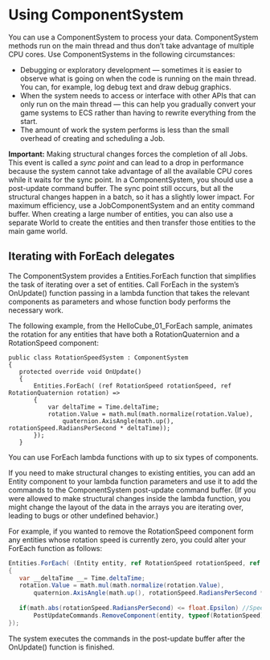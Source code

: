 # Using ComponentSystem

You can use a ComponentSystem to process your data. ComponentSystem methods run on the main thread and thus don’t take advantage of multiple CPU cores. Use ComponentSystems in the following circumstances:

* Debugging or exploratory development — sometimes it is easier to observe what is going on when the code is running on the main thread. You can, for example, log debug text and draw debug graphics.
* When the system needs to access or interface with other APIs that can only run on the main thread — this can help you gradually convert your game systems to ECS rather than having to rewrite everything from the start.
* The amount of work the system performs is less than the small overhead of creating and scheduling a Job.

__Important:__ Making structural changes forces the completion of all Jobs. This event is called a *sync point* and can lead to a drop in performance because the system cannot take advantage of all the available CPU cores while it waits for the sync point. In a ComponentSystem, you should use a post-update command buffer. The sync point still occurs, but all the structural changes happen in a batch, so it has a slightly lower impact. For maximum efficiency, use a JobComponentSystem and an entity command buffer. When creating a large number of entities, you can also use a separate World to create the entities and then transfer those entities to the main game world.

## Iterating with ForEach delegates

The ComponentSystem provides a Entities.ForEach function that simplifies the task of iterating over a set of entities. Call ForEach in the system’s OnUpdate() function passing in a lambda function that takes the relevant components as parameters and whose function body performs the necessary work.

The following example, from the HelloCube_01_ForEach sample, animates the rotation for any entities that have both a RotationQuaternion and a RotationSpeed component:

    public class RotationSpeedSystem : ComponentSystem
    {
       protected override void OnUpdate()
       {
           Entities.ForEach( (ref RotationSpeed rotationSpeed, ref RotationQuaternion rotation) =>
           {
               var deltaTime = Time.deltaTime;
               rotation.Value = math.mul(math.normalize(rotation.Value),
                   quaternion.AxisAngle(math.up(), rotationSpeed.RadiansPerSecond * deltaTime));
           });
       }

You can use ForEach lambda functions with up to six types of components.

If you need to make structural changes to existing entities, you can add an Entity component to your lambda function parameters and use it to add the commands to the ComponentSystem post-update command buffer. (If you were allowed to make structural changes inside the lambda function, you might change the layout of the data in the arrays you are iterating over, leading to bugs or other undefined behavior.) 

For example, if you wanted to remove the RotationSpeed component form any entities whose rotation speed is currently zero, you could alter your ForEach function as follows:

``` c#
Entities.ForEach( (Entity entity, ref RotationSpeed rotationSpeed, ref RotationQuaternion rotation) =>
{
   var __deltaTime __= Time.deltaTime;
   rotation.Value = math.mul(math.normalize(rotation.Value),
       quaternion.AxisAngle(math.up(), rotationSpeed.RadiansPerSecond * __deltaTime__));
  
   if(math.abs(rotationSpeed.RadiansPerSecond) <= float.Epsilon) //Speed effectively zero
       PostUpdateCommands.RemoveComponent(entity, typeof(RotationSpeed));               
});
```

The system executes the commands in the post-update buffer after the OnUpdate() function is finished.

